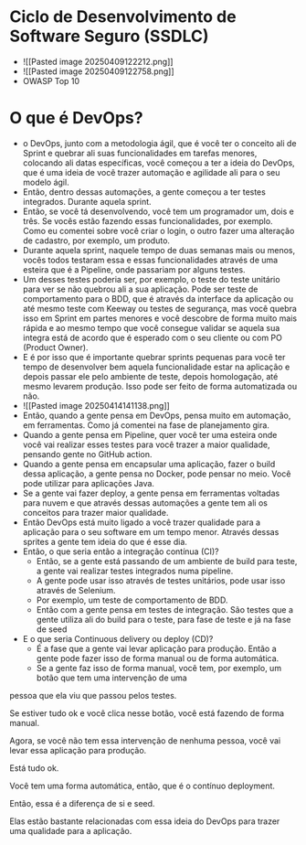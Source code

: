 # Ciclo de Desenvolvimento de Software Seguro (SSDLC)
- ![[Pasted image 20250409122212.png]]
- ![[Pasted image 20250409122758.png]]
- OWASP Top 10
# O que é DevOps?
- o DevOps, junto com a metodologia ágil, que é você ter o conceito ali de Sprint e quebrar ali suas funcionalidades em tarefas menores, colocando ali datas específicas, você começou a ter a ideia do DevOps, que é uma ideia de você trazer automação e agilidade ali para o seu modelo ágil.
- Então, dentro dessas automações, a gente começou a ter testes integrados. Durante aquela sprint.
- Então, se você tá desenvolvendo, você tem um programador um, dois e três. Se vocês estão fazendo essas funcionalidades, por exemplo. Como eu comentei sobre você criar o login, o outro fazer uma alteração de cadastro, por exemplo, um produto.
- Durante aquela sprint, naquele tempo de duas semanas mais ou menos, vocês todos testaram essa e essas funcionalidades através de uma esteira que é a Pipeline, onde passariam por alguns testes.
- Um desses testes poderia ser, por exemplo, o teste do teste unitário para ver se não quebrou ali a sua aplicação. Pode ser teste de comportamento para o BDD, que é através da interface da aplicação ou até mesmo teste com Keeway ou testes de segurança, mas você quebra isso em Sprint em partes menores e você descobre de forma muito mais rápida e ao mesmo tempo que você consegue validar se aquela sua integra está de acordo que é esperado com o seu cliente ou com PO (Product Owner).
- E é por isso que é importante quebrar sprints pequenas para você ter tempo de desenvolver bem aquela funcionalidade estar na aplicação e depois passar ele pelo ambiente de teste, depois homologação, até mesmo levarem produção. Isso pode ser feito de forma automatizada ou não.
- ![[Pasted image 20250414141138.png]]
- Então, quando a gente pensa em DevOps, pensa muito em automação, em ferramentas. Como já comentei na fase de planejamento gira.
- Quando a gente pensa em Pipeline, quer você ter uma esteira onde você vai realizar esses testes para você trazer a maior qualidade, pensando gente no GitHub action.
- Quando a gente pensa em encapsular uma aplicação, fazer o build dessa aplicação, a gente pensa no Docker, pode pensar no meio. Você pode utilizar para aplicações Java.
- Se a gente vai fazer deploy, a gente pensa em ferramentas voltadas para nuvem e que através dessas automações a gente tem ali os conceitos para trazer maior qualidade.
- Então DevOps está muito ligado a você trazer qualidade para a aplicação para o seu software em um tempo menor. Através dessas sprites a gente tem ideia do que é esse dia.
- Então, o que seria então a integração contínua (CI)?
	- Então, se a gente está passando de um ambiente de build para teste, a gente vai realizar testes integrados numa pipeline.
	- A gente pode usar isso através de testes unitários, pode usar isso através de Selenium.
	- Por exemplo, um teste de comportamento de BDD.
	- Então com a gente pensa em testes de integração. São testes que a gente utiliza ali do build para o teste, para fase de teste e já na fase de seed
- E o que seria Continuous delivery ou deploy (CD)?
	- É a fase que a gente vai levar aplicação para produção. Então a gente pode fazer isso de forma manual ou de forma automática.
	- Se a gente faz isso de forma manual, você tem, por exemplo, um botão que tem uma intervenção de uma

pessoa que ela viu que passou pelos testes.

Se estiver tudo ok e você clica nesse botão, você está fazendo de forma manual.

Agora, se você não tem essa intervenção de nenhuma pessoa, você vai levar essa aplicação para produção.

Está tudo ok.

Você tem uma forma automática, então, que é o contínuo deployment.

Então, essa é a diferença de si e seed.

Elas estão bastante relacionadas com essa ideia do DevOps para trazer uma qualidade para a aplicação.